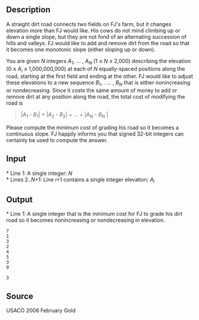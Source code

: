 <h2>Description</h2><p><div><p>A straight dirt road connects two fields on FJ's farm, but it changes elevation more than FJ would like. His cows do not mind climbing up or down a single slope, but they are not fond of an alternating succession of hills and valleys. FJ would like to add and remove dirt from the road so that it becomes one monotonic slope (either sloping up or down).</p><p>You are given <i>N</i> integers <i>A</i><sub>1</sub>, ... , <i>A<sub>N</sub></i> (1 ≤ <i>N</i> ≤ 2,000) describing the elevation (0 ≤ <i>A<sub>i</sub></i> ≤ 1,000,000,000) at each of <i>N</i> equally-spaced positions along the road, starting at the first field and ending at the other. FJ would like to adjust these elevations to a new sequence <i>B</i><sub>1</sub>, . ... , <i>B<sub>N</sub></i> that is either nonincreasing or nondecreasing. Since it costs the same amount of money to add or remove dirt at any position along the road, the total cost of modifying the road is</p><blockquote>|<i>A</i><sub>1 </sub>- <i>B</i><sub>1</sub>| + |<i>A</i><sub>2 </sub>- <i>B</i><sub>2</sub>| + ... + |<i>A<sub>N</sub></i> - <i>B<sub>N</sub></i> |</blockquote><p>Please compute the minimum cost of grading his road so it becomes a continuous slope. FJ happily informs you that signed 32-bit integers can certainly be used to compute the answer.</p></div></p><h2>Input</h2><p><p>* Line 1: A single integer: <i>N</i><br>* Lines 2..<i>N</i>+1: Line <i>i</i>+1 contains a single integer elevation: <i>A<sub>i</sub></i> </p></p><h2>Output</h2><p><p>* Line 1: A single integer that is the minimum cost for FJ to grade his dirt road so it becomes nonincreasing or nondecreasing in elevation.</p></p>

<pre><code class="language-input1">7
1
3
2
4
5
3
9
</code></pre>

<pre><code class="language-output1">3
</code></pre>

<h2>Source</h2><p>USACO 2008 February Gold</p>
